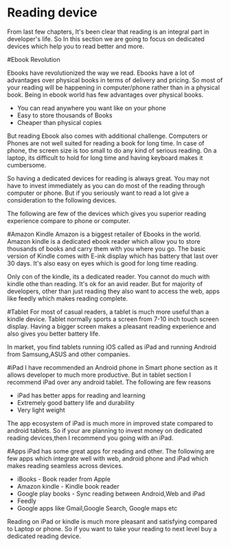 # Reading device
From last few chapters, It's been clear that reading is an integral part in developer's life. So In this section we are going to focus on dedicated devices which help you to read better and more.

#Ebook Revolution

Ebooks have revolutionized the way we read. Ebooks have a lot of advantages over physical books in terms of delivery and pricing. So most of your reading will be happening in computer/phone rather than in a physical book. Being in ebook world has few advantages over physical books.

* You can read anywhere you want like on your phone
* Easy to store thousands of Books
* Cheaper than physical copies

But reading Ebook also comes with additional challenge. Computers or Phones  are not well suited for reading a book for long time. In case of phone, the screen size is too small to do any kind of serious reading. On a laptop, its difficult to hold for long time and having keyboard makes it cumbersome.

So having a dedicated devices for reading is always great. You may not have to invest immediately as you can do most of the reading through computer or phone. But if you seriously want to read a lot give a consideration to the following devices.

The following are few of the devices which gives you superior reading experience compare to phone or computer.

#Amazon Kindle
Amazon is a biggest retailer of Ebooks in the world. Amazon kindle is a dedicated ebook reader which allow you to store thousands of books and carry them with you where you go. The basic version of Kindle comes with E-ink display which has battery that last over 30 days. It's also easy on eyes which is good for long time reading.

Only con of the kindle, its a dedicated reader. You cannot do much with kindle othe than reading. It's ok for an avid reader. But for majority of developers, other than just reading they also want to access the web, apps like feedly which makes reading complete.

#Tablet
For most of casual readers, a tablet is much more useful than a kindle device. Tablet normally sports a screen from 7-10 inch touch screen display. Having a bigger screen makes a pleasant reading experience and also gives you better battery life.

In market, you find tablets running iOS called as iPad and running Android from Samsung,ASUS and other companies.

#iPad
I have recommended an Android phone in Smart phone section as it allows developer to much more productive. But in tablet section I recommend iPad over any android tablet. The following are few reasons

 * iPad has better apps for reading and learning
 * Extremely good battery life and durability
 * Very light weight

The app ecosystem of iPad is much more in improved state compared to android tablets. So if your are planning to invest money on dedicated reading devices,then  I recommend you  going with an iPad.

#Apps
iPad has some great apps for reading and other. The following are few apps which integrate well with web, android phone and iPad which makes reading seamless across devices.

* iBooks - Book reader from Apple
* Amazon kindle - Kindle book reader
* Google play books - Sync reading between Android,Web and iPad
* Feedly
* Google apps like Gmail,Google Search, Google maps etc

Reading on iPad or kindle is much more pleasant and satisfying compared to Laptop or phone. So if you want to take your reading to next level buy a dedicated reading device.

